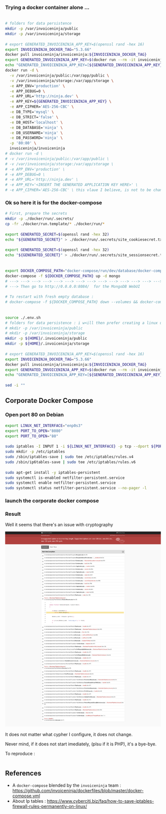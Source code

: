 

### Trying a docker container alone ...


```bash

# folders for data persistence
mkdir -p /var/invoiceninja/public
mkdir -p /var/invoiceninja/storage

# export GENERATED_INVOICENINJA_APP_KEY=$(openssl rand -hex 16)
export INVOICENINJA_DOCKER_TAG="5.3.66"
docker pull invoiceninja/invoiceninja:${INVOICENINJA_DOCKER_TAG}
export GENERATED_INVOICENINJA_APP_KEY=$(docker run --rm -it invoiceninja/invoiceninja php artisan key:generate --show | tr -d "\n\r")
echo "GENERATED_INVOICENINJA_APP_KEY=[${GENERATED_INVOICENINJA_APP_KEY}]"
docker run -d \
  -v /var/invoiceninja/public:/var/app/public \
  -v /var/invoiceninja/storage:/var/app/storage \
  -e APP_ENV='production' \
  -e APP_DEBUG=0 \
  -e APP_URL='http://ninja.dev' \
  -e APP_KEY=${GENERATED_INVOICENINJA_APP_KEY} \
  -e APP_CIPHER='AES-256-CBC' \
  -e DB_TYPE='mysql' \
  -e DB_STRICT='false' \
  -e DB_HOST='localhost' \
  -e DB_DATABASE='ninja' \
  -e DB_USERNAME='ninja' \
  -e DB_PASSWORD='ninja' \
  -p '80:80' \
  invoiceninja/invoiceninja
# docker run -d \
# -v /var/invoiceninja/public:/var/app/public \
# -v /var/invoiceninja/storage:/var/app/storage \
# -e APP_ENV='production' \
# -e APP_DEBUG=0 \
# -e APP_URL='http://ninja.dev' \
# -e APP_KEY='<INSERT THE GENERATED APPLICATION KEY HERE>' \
# -e APP_CIPHER='AES-256-CBC' \ this vlaue I believe, is not to be changed
```


### Ok so here it is for the docker-compose


```bash
# First, prepare the secrets
mkdir -p ./docker/run/.secrets/
cp -fr ./docker/run.template/* ./docker/run/*

export GENERATED_SECRET=$(openssl rand -hex 32)
echo "${GENERATED_SECRET}" > ./docker/run/.secrets/site_cookiesecret.txt

export GENERATED_SECRET=$(openssl rand -hex 32)
echo "${GENERATED_SECRET}" > ./docker/run/.secrets/site_sessionsecret.txt


export DOCKER_COMPOSE_PATH="docker-compose/run/dev/database/docker-compose.mongo.yml"
docker-compose -f ${DOCKER_COMPOSE_PATH} up -d mongo
# ---> ---> ---> ---> ---> ---> ---> ---> ---> ---> ---> ---> ---> ---> --->
# ---> Then go to http://0.0.0.0:8084/  for the MongoDB WebUI

# To restart with fresh empty database :
# docker-compose -f ${DOCKER_COMPOSE_PATH} down --volumes && docker-compose -f ${DOCKER_COMPOSE_PATH} up --force-recreate -d && docker-compose -f ${DOCKER_COMPOSE_PATH} logs -f mongo_webui | more


source ./.env.sh
# folders for data persistence : i w<ill then prefer creating a linux user named 'invoiceninja', and set its permissions ...
# mkdir -p /var/invoiceninja/public
# mkdir -p /var/invoiceninja/storage
mkdir -p ${HOME}/.invoiceninja/public
mkdir -p ${HOME}/.invoiceninja/storage

# export GENERATED_INVOICENINJA_APP_KEY=$(openssl rand -hex 16)
export INVOICENINJA_DOCKER_TAG="5.3.66"
docker pull invoiceninja/invoiceninja:${INVOICENINJA_DOCKER_TAG}
export GENERATED_INVOICENINJA_APP_KEY=$(docker run --rm -it invoiceninja/invoiceninja php artisan key:generate --show | tr -d "\n\r")
echo "GENERATED_INVOICENINJA_APP_KEY=[${GENERATED_INVOICENINJA_APP_KEY}]"

sed -i ""
```


## Corporate Docker Compose

### Open port 80 on Debian

```bash
export LINUX_NET_INTERFACE="enp0s3"
export PORT_TO_OPEN="8080"
export PORT_TO_OPEN="80"

sudo iptables -I INPUT 1 -i ${LINUX_NET_INTERFACE} -p tcp --dport ${PORT_TO_OPEN} -j ACCEPT
sudo mkdir -p /etc/iptables
sudo /sbin/iptables-save | sudo tee /etc/iptables/rules.v4
sudo /sbin/ip6tables-save | sudo tee /etc/iptables/rules.v6

sudo apt-get install -y iptables-persistent
sudo systemctl is-enabled netfilter-persistent.service
sudo systemctl enable netfilter-persistent.service
sudo systemctl status netfilter-persistent.service --no-pager -l

```

### launch the corporate docker compose


### Result

Well it seems that there's an issue with cryptography

![result it's shit](./documentation/hugo/static/images/invoiceninja_on_premises.png)

It does not matter what cypher I configure, it does not change.

Never mind, if it does not start imediately, (plsu if it is PHP), it's a bye-bye.

To reproduce :

```bash

```

## References


* A `docker-compose` blended by the `invoiceninja` team : https://github.com/invoiceninja/dockerfiles/blob/master/docker-compose.yml
* About Ip tables : https://www.cyberciti.biz/faq/how-to-save-iptables-firewall-rules-permanently-on-linux/
